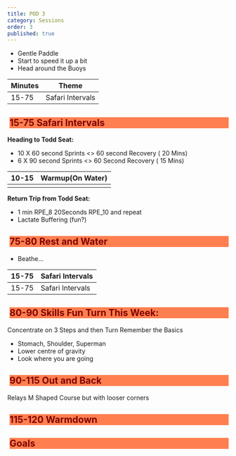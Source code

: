 ```yaml
---
title: POD 3
category: Sessions
order: 3
published: true
---
```


<style>
h2 {
  color: maroon;
  margin-left: 5px;
  background-color: coral
}
</style>


- Gentle Paddle
- Start to speed it up a bit
- Head around the Buoys

| Minutes | Theme |
| ----------- | ----------- |
| 15-75 | Safari Intervals |


## 15-75 	Safari Intervals 	
**Heading to Todd Seat:**
- 10 X 60 second Sprints <> 60 second Recovery ( 20 Mins)
- 6 X 90 second Sprints <> 60 Second Recovery ( 15 Mins)

| 10-15  |	Warmup(On Water) | 	
| ------- | ------ |
|    |    |


**Return Trip from Todd Seat:**
- 1 min RPE_8 20Seconds RPE_10 and repeat
- Lactate Buffering (fun?)

## 75-80 	Rest and Water 	 
- Beathe...

| 15-75 | Safari Intervals |
| ----------- | ----------- |
| 15-75 | Safari Intervals  |

## 80-90 	Skills 	Fun Turn This Week:
Concentrate on 3 Steps and then Turn
Remember the Basics
- Stomach, Shoulder, Superman
- Lower centre of gravity
- Look where you are going

## 90-115 	Out and Back
Relays 	M Shaped Course but with looser corners

## 115-120 	Warmdown 	 

## Goals

